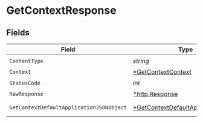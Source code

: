# GetContextResponse


## Fields

| Field                                                                                            | Type                                                                                             | Required                                                                                         | Description                                                                                      |
| ------------------------------------------------------------------------------------------------ | ------------------------------------------------------------------------------------------------ | ------------------------------------------------------------------------------------------------ | ------------------------------------------------------------------------------------------------ |
| `ContentType`                                                                                    | *string*                                                                                         | :heavy_check_mark:                                                                               | N/A                                                                                              |
| `Context`                                                                                        | [*GetContextContext](../../models/operations/getcontextcontext.md)                               | :heavy_minus_sign:                                                                               | The context                                                                                      |
| `StatusCode`                                                                                     | *int*                                                                                            | :heavy_check_mark:                                                                               | N/A                                                                                              |
| `RawResponse`                                                                                    | [*http.Response](https://pkg.go.dev/net/http#Response)                                           | :heavy_minus_sign:                                                                               | N/A                                                                                              |
| `GetContextDefaultApplicationJSONObject`                                                         | [*GetContextDefaultApplicationJSON](../../models/operations/getcontextdefaultapplicationjson.md) | :heavy_minus_sign:                                                                               | Error response.                                                                                  |